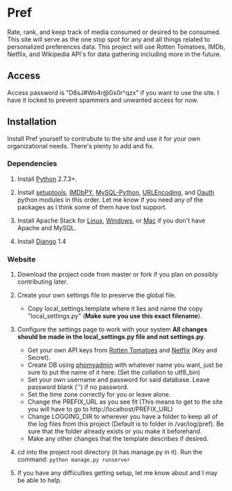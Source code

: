 # Pref

Rate, rank, and keep track of media consumed or desired to be consumed. This site will serve as the one stop spot for any and all things related to personalized preferences data. This project will use Rotten Tomatoes, IMDb, Netflix, and Wikipedia API's for data gathering including more in the future.

## Access

Access password is "D8sJ#Wo4r@Gs0r^qzx" if you want to use the site. I have it locked to prevent spammers and unwanted access for now.

## Installation

Install Pref yourself to contrubute to the site and use it for your own organizational needs. There's plenty to add and fix.

### Dependencies

1. Install [Python](http://www.python.org/) 2.7.3+.

2. Install [setuptools](http://pypi.python.org/pypi/setuptools), [IMDbPY](http://imdbpy.sourceforge.net/), [MySQL-Python](http://sourceforge.net/projects/mysql-python/), [URLEncoding](http://code.daaku.org/python-urlencoding/), and [Oauth](http://code.daaku.org/python-oauth/) python modules in this order. Let me know if you need any of the packages as I think some of them have lost support.

3. Install Apache Stack for [Linux](http://www.unixmen.com/install-lamp-with-1-command-in-ubuntu-1010-maverick-meerkat/), [Windows](http://www.wampserver.com/en/), or [Mac](http://www.mamp.info/en/index.html) if you don't have Apache and MySQL.

4. Install [Django](https://www.djangoproject.com/download/) 1.4

### Website

1. Download the project code from master or fork if you plan on possibly contributing later.

2. Create your own settings file to preserve the global file.
    * Copy local_settings.template where it lies and name the copy "local_settings.py" (**Make sure you use this exact filename**).

3. Configure the settings page to work with your system **All changes should be made in the local_settings.py file and not settings.py**.
    * Get your own API keys from [Rotten Tomatoes](http://developer.rottentomatoes.com/) and [Netflix](http://developer.netflix.com/) (Key and Secret).
    * Create DB using [phpmyadmin](http://127.0.0.1/phpmyadmin) with whatever name you want, just be sure to put the name of it here. (Set the collation to utf8_bin)
    * Set your own username and password for said database. Leave password blank ('') if no password.
    * Set the time zone correctly for you or leave alone.
    * Change the PREFIX_URL as you see fit (This means to get to the site you will have to go to http://localhost/PREFIX_URL)
    * Change LOGGING_DIR to wherever you have a folder to keep all of the log files from this project (Default is to folder in /var/log/pref). Be sure that the folder already exists or you make it beforehand.
    * Make any other changes that the template describes if desired.

4. cd into the project root directory (it has manage.py in it). Run the command:
     `python manage.py runserver`

5. If you have any difficulties getting setup, let me know about and I may be able to help.